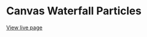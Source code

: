 # Canvas Waterfall Particles

[View live page](https://apcurran.github.io/canvas-waterfall-particles/)